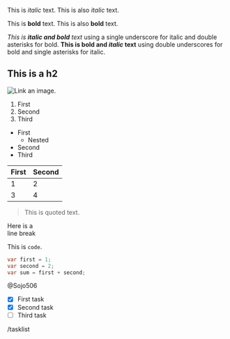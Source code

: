 This is *italic* text.
This is also _italic_ text.

This is **bold** text.
This is also __bold__ text.

_This is **italic and bold** text_ using a single underscore for italic and double asterisks for bold.
__This is bold and *italic* text__ using double underscores for bold and single asterisks for italic.

## This is a h2
![Link an image.](https://www.vox.com/2015/7/26/9039013/rick-and-morty-review-season-2)

1. First
1. Second
1. Third

- First
  - Nested
- Second
- Third

First|Second
-|-
1|2
3|4

> This is quoted text.

Here is a<br />line break

This is `code`.

```java
var first = 1;
var second = 2;
var sum = first + second;
```

@Sojo506

- [x] First task
- [x] Second task
- [ ] Third task

/tasklist
